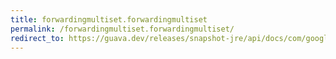 ```yaml
---
title: forwardingmultiset.forwardingmultiset
permalink: /forwardingmultiset.forwardingmultiset/
redirect_to: https://guava.dev/releases/snapshot-jre/api/docs/com/google/common/collect/ForwardingMultiset.html#ForwardingMultiset--
---
```

